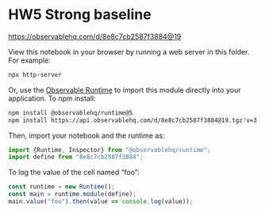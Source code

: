 # HW5 Strong baseline

https://observablehq.com/d/8e8c7cb2587f3884@19

View this notebook in your browser by running a web server in this folder. For
example:

~~~sh
npx http-server
~~~

Or, use the [Observable Runtime](https://github.com/observablehq/runtime) to
import this module directly into your application. To npm install:

~~~sh
npm install @observablehq/runtime@5
npm install https://api.observablehq.com/d/8e8c7cb2587f3884@19.tgz?v=3
~~~

Then, import your notebook and the runtime as:

~~~js
import {Runtime, Inspector} from "@observablehq/runtime";
import define from "8e8c7cb2587f3884";
~~~

To log the value of the cell named “foo”:

~~~js
const runtime = new Runtime();
const main = runtime.module(define);
main.value("foo").then(value => console.log(value));
~~~
